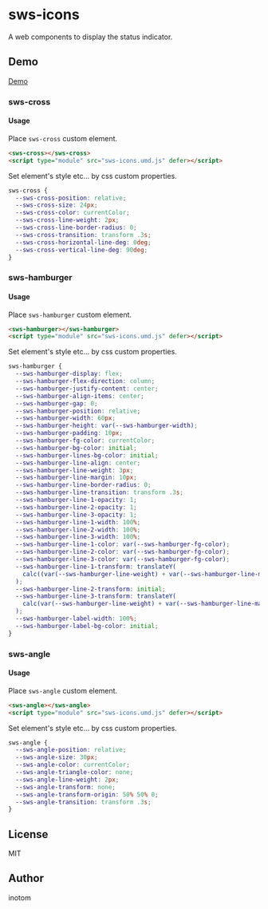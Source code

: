 # sws-icons

A web components to display the status indicator.


## Demo

[Demo](https://sandbox.serendip.ws/sws-icons.html)


### sws-cross

#### Usage

Place `sws-cross` custom element.

```html
<sws-cross></sws-cross>
<script type="module" src="sws-icons.umd.js" defer></script>
```

Set element's style etc... by css custom properties.

```css
sws-cross {
  --sws-cross-position: relative;
  --sws-cross-size: 24px;
  --sws-cross-color: currentColor;
  --sws-cross-line-weight: 2px;
  --sws-cross-line-border-radius: 0;
  --sws-cross-transition: transform .3s;
  --sws-cross-horizontal-line-deg: 0deg;
  --sws-cross-vertical-line-deg: 90deg;
}
```


### sws-hamburger

#### Usage

Place `sws-hamburger` custom element.

```html
<sws-hamburger></sws-hamburger>
<script type="module" src="sws-icons.umd.js" defer></script>
```

Set element's style etc... by css custom properties.

```css
sws-hamburger {
  --sws-hamburger-display: flex;
  --sws-hamburger-flex-direction: column;
  --sws-hamburger-justify-content: center;
  --sws-hamburger-align-items: center;
  --sws-hamburger-gap: 0;
  --sws-hamburger-position: relative;
  --sws-hamburger-width: 60px;
  --sws-hamburger-height: var(--sws-hamburger-width);
  --sws-hamburger-padding: 10px;
  --sws-hamburger-fg-color: currentColor;
  --sws-hamburger-bg-color: initial;
  --sws-hamburger-lines-bg-color: initial;
  --sws-hamburger-line-align: center;
  --sws-hamburger-line-weight: 3px;
  --sws-hamburger-line-margin: 10px;
  --sws-hamburger-line-border-radius: 0;
  --sws-hamburger-line-transition: transform .3s;
  --sws-hamburger-line-1-opacity: 1;
  --sws-hamburger-line-2-opacity: 1;
  --sws-hamburger-line-3-opacity: 1;
  --sws-hamburger-line-1-width: 100%;
  --sws-hamburger-line-2-width: 100%;
  --sws-hamburger-line-3-width: 100%;
  --sws-hamburger-line-1-color: var(--sws-hamburger-fg-color);
  --sws-hamburger-line-2-color: var(--sws-hamburger-fg-color);
  --sws-hamburger-line-3-color: var(--sws-hamburger-fg-color);
  --sws-hamburger-line-1-transform: translateY(
    calc((var(--sws-hamburger-line-weight) + var(--sws-hamburger-line-margin)) * -1)
  );
  --sws-hamburger-line-2-transform: initial;
  --sws-hamburger-line-3-transform: translateY(
    calc(var(--sws-hamburger-line-weight) + var(--sws-hamburger-line-margin))
  );
  --sws-hamburger-label-width: 100%;
  --sws-hamburger-label-bg-color: initial;
}
```


### sws-angle

#### Usage

Place `sws-angle` custom element.

```html
<sws-angle></sws-angle>
<script type="module" src="sws-icons.umd.js" defer></script>
```

Set element's style etc... by css custom properties.

```css
sws-angle {
  --sws-angle-position: relative;
  --sws-angle-size: 30px;
  --sws-angle-color: currentColor;
  --sws-angle-triangle-color: none;
  --sws-angle-line-weight: 2px;
  --sws-angle-transform: none;
  --sws-angle-transform-origin: 50% 50% 0;
  --sws-angle-transition: transform .3s;
}
```


## License

MIT


## Author

inotom
